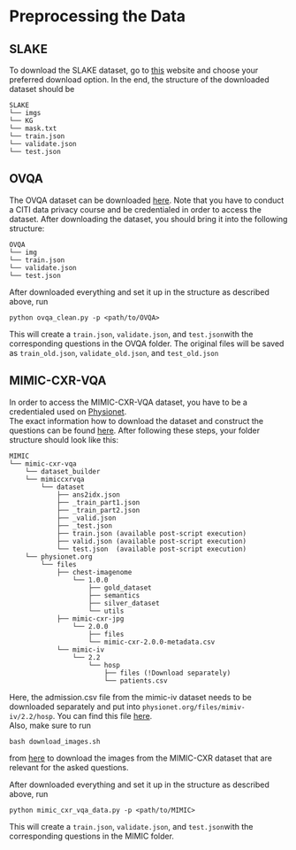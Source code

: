 # Preprocessing the Data

## SLAKE
To download the SLAKE dataset, go to [this](https://www.med-vqa.com/slake/) website and choose your preferred download option. In the end, the structure of the downloaded dataset should be 

```
SLAKE
└── imgs
└── KG
└── mask.txt
└── train.json
└── validate.json
└── test.json
```

## OVQA
The OVQA dataset can be downloaded [here](http://47.94.174.82/). Note that you have to conduct a CITI data privacy course and be credentialed in order to access the dataset. After downloading the dataset, you should bring it into the following structure: 

```
OVQA
└── img
└── train.json
└── validate.json
└── test.json
```

After downloaded everything and set it up in the structure as described above, run
```
python ovqa_clean.py -p <path/to/OVQA>
```
This will create a ``train.json``, ``validate.json``, and ``test.json``with the corresponding questions in the OVQA folder. The original files will be saved as ``train_old.json``, ``validate_old.json``, and ``test_old.json``

## MIMIC-CXR-VQA

In order to access the MIMIC-CXR-VQA dataset, you have to be a credentialed used on [Physionet](https://physionet.org).  
The exact information how to download the dataset and construct the questions can be found [here](https://github.com/baeseongsu/mimic-cxr-vqa). After following these steps, your folder structure should look like this:

```
MIMIC
└── mimic-cxr-vqa
    └── dataset_builder
    └── mimiccxrvqa
        └── dataset
            ├── ans2idx.json
            ├── _train_part1.json
            ├── _train_part2.json
            ├── _valid.json
            ├── _test.json
            ├── train.json (available post-script execution)
            ├── valid.json (available post-script execution)
            └── test.json  (available post-script execution)
    └── physionet.org
        └── files
            ├── chest-imagenome
                └── 1.0.0
                    ├── gold_dataset
                    ├── semantics
                    ├── silver_dataset
                    └── utils
            ├── mimic-cxr-jpg
                └── 2.0.0
                    ├── files
                    └── mimic-cxr-2.0.0-metadata.csv
            └── mimic-iv
                └── 2.2
                    └── hosp
                        ├── files (!Download separately)
                        └── patients.csv
```
Here,  the admission.csv file from the mimic-iv dataset needs to be downloaded separately and put into ```physionet.org/files/mimiv-iv/2.2/hosp```. You can find this file [here](https://physionet.org/content/mimiciv/2.2/hosp/admissions.csv.gz).  
Also, make sure to run
```
bash download_images.sh
```
from [here](https://github.com/baeseongsu/mimic-cxr-vqa?tab=readme-ov-file#downloading-mimic-cxr-jpg-images) to download the images from the MIMIC-CXR dataset that are relevant for the asked questions.  

After downloaded everything and set it up in the structure as described above, run
```
python mimic_cxr_vqa_data.py -p <path/to/MIMIC>
```
This will create a ``train.json``, ``validate.json``, and ``test.json``with the corresponding questions in the MIMIC folder.
